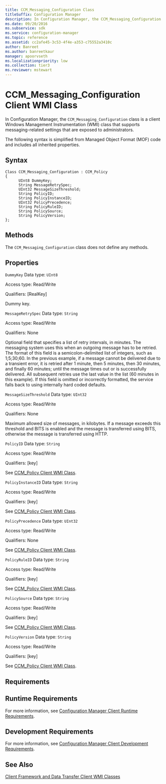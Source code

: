 ```yaml
---
title: CCM_Messaging_Configuration Class
titleSuffix: Configuration Manager
description: In Configuration Manager, the CCM_Messaging_Configuration class is a client WMI class that supports messaging-related settings that are exposed to administrators.
ms.date: 09/20/2016
ms.subservice: sdk
ms.service: configuration-manager
ms.topic: reference
ms.assetid: cc2afe45-3c53-4f4e-a353-c75552a3410c
author: Banreet
ms.author: banreetkaur
manager: apoorvseth
ms.localizationpriority: low
ms.collection: tier3
ms.reviewer: mstewart
---
```

# CCM_Messaging_Configuration Client WMI Class
In Configuration Manager, the `CCM_Messaging_Configuration` class is a client Windows Management Instrumentation (WMI) class that supports messaging-related settings that are exposed to administrators.

 The following syntax is simplified from Managed Object Format (MOF) code and includes all inherited properties.

## Syntax

```
Class CCM_Messaging_Configuration : CCM_Policy
{
      UInt8 DummyKey;
      String MessageRetrySpec;
      UInt32 MessageSizeThreshold;
      String PolicyID;
      String PolicyInstanceID;
      UInt32 PolicyPrecedence;
      String PolicyRuleID;
      String PolicySource;
      String PolicyVersion;
};
```

## Methods
 The `CCM_Messaging_Configuration` class does not define any methods.

## Properties
 `DummyKey`
 Data type: `UInt8`

 Access type: Read/Write

 Qualifiers: [RealKey]

 Dummy key.

 `MessageRetrySpec`
 Data type: `String`

 Access type: Read/Write

 Qualifiers: None

 Optional field that specifies a list of retry intervals, in minutes. The messaging system uses this when an outgoing message has to be retried. The format of this field is a semicolon-delimited list of integers, such as 1;5;30;60. In the previous example, if a message cannot be delivered due to a transient error, it is retried after 1 minute, then 5 minutes, then 30 minutes, and finally 60 minutes; until the message times out or is successfully delivered. All subsequent retries use the last value in the list (60 minutes in this example). If this field is omitted or incorrectly formatted, the service falls back to using internally hard coded defaults.

 `MessageSizeThreshold`
 Data type: `UInt32`

 Access type: Read/Write

 Qualifiers: None

 Maximum allowed size of messages, in kilobytes. If a message exceeds this threshold and BITS is enabled and the message is transferred using BITS, otherwise the message is transferred using HTTP.

 `PolicyID`
 Data type: `String`

 Access type: Read/Write

 Qualifiers: [key]

 See [CCM_Policy Client WMI Class](../../../../../develop/reference/core/clients/client-classes/ccm_policy-client-wmi-class.md).

 `PolicyInstanceID`
 Data type: `String`

 Access type: Read/Write

 Qualifiers: [key]

 See [CCM_Policy Client WMI Class](../../../../../develop/reference/core/clients/client-classes/ccm_policy-client-wmi-class.md).

 `PolicyPrecedence`
 Data type: `UInt32`

 Access type: Read/Write

 Qualifiers: None

 See [CCM_Policy Client WMI Class](../../../../../develop/reference/core/clients/client-classes/ccm_policy-client-wmi-class.md).

 `PolicyRuleID`
 Data type: `String`

 Access type: Read/Write

 Qualifiers: [key]

 See [CCM_Policy Client WMI Class](../../../../../develop/reference/core/clients/client-classes/ccm_policy-client-wmi-class.md).

 `PolicySource`
 Data type: `String`

 Access type: Read/Write

 Qualifiers: [key]

 See [CCM_Policy Client WMI Class](../../../../../develop/reference/core/clients/client-classes/ccm_policy-client-wmi-class.md).

 `PolicyVersion`
 Data type: `String`

 Access type: Read/Write

 Qualifiers: [key]

 See [CCM_Policy Client WMI Class](../../../../../develop/reference/core/clients/client-classes/ccm_policy-client-wmi-class.md).

## Requirements

## Runtime Requirements
 For more information, see [Configuration Manager Client Runtime Requirements](../../../../../develop/core/reqs/client-runtime-requirements.md).

## Development Requirements
 For more information, see [Configuration Manager Client Development Requirements](../../../../../develop/core/reqs/client-development-requirements.md).

## See Also
 [Client Framework and Data Transfer Client WMI Classes](../../../../../develop/reference/core/clients/client-classes/client-framework-and-data-transfer-client-wmi-classes.md)
